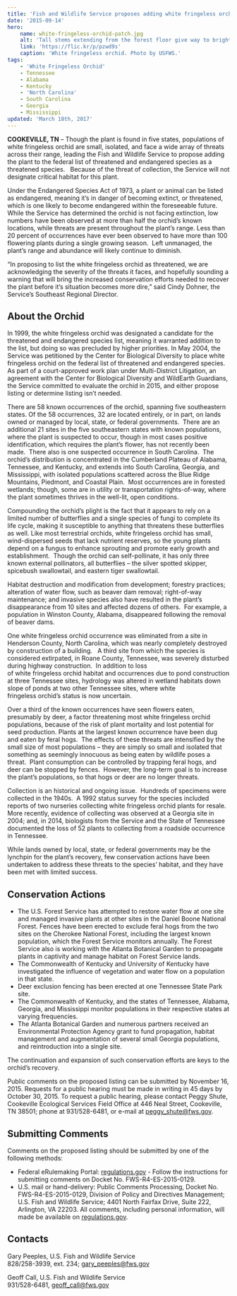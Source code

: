 ```yaml
---
title: 'Fish and Wildlife Service proposes adding white fringeless orchid to threatened and endangered species list'
date: '2015-09-14'
hero:
    name: white-fringeless-orchid-patch.jpg
    alt: 'Tall stems extending from the forest floor give way to bright white dangling flowers.'
    link: 'https://flic.kr/p/pzwd9s'
    caption: 'White fringeless orchid. Photo by USFWS.'
tags:
    - 'White Fringeless Orchid'
    - Tennessee
    - Alabama
    - Kentucky
    - 'North Carolina'
    - South Carolina
    - Georgia
    - Mississippi
updated: 'March 18th, 2017'
---
```


**COOKEVILLE, TN** – Though the plant is found in five states, populations of white fringeless orchid are small, isolated, and face a wide array of threats across their range, leading the Fish and Wildlife Service to propose adding the plant to the federal list of threatened and endangered species as a threatened species.   Because of the threat of collection, the Service will not designate critical habitat for this plant.

Under the Endangered Species Act of 1973, a plant or animal can be listed as endangered, meaning it’s in danger of becoming extinct, or threatened, which is one likely to become endangered within the foreseeable future. While the Service has determined the orchid is not facing extinction, low numbers have been observed at more than half the orchid’s known locations, while threats are present throughout the plant’s range. Less than 20 percent of occurrences have ever been observed to have more than 100 flowering plants during a single growing season.  Left unmanaged, the plant’s range and abundance will likely continue to diminish.

“In proposing to list the white fringeless orchid as threatened, we are acknowledging the severity of the threats it faces, and hopefully sounding a warning that will bring the increased conservation efforts needed to recover the plant before it’s situation becomes more dire,” said Cindy Dohner, the Service’s Southeast Regional Director.

## About the Orchid

In 1999, the white fringeless orchid was designated a candidate for the threatened and endangered species list, meaning it warranted addition to the list, but doing so was precluded by higher priorities. In May 2004, the Service was petitioned by the Center for Biological Diversity to place white fringeless orchid on the federal list of threatened and endangered species.  As part of a court-approved work plan under Multi-District Litigation, an agreement with the Center for Biological Diversity and WildEarth Guardians, the Service committed to evaluate the orchid in 2015, and either propose listing or determine listing isn’t needed.

There are 58 known occurrences of the orchid, spanning five southeastern states. Of the 58 occurrences, 32 are located entirely, or in part, on lands owned or managed by local, state, or federal governments.  There are an additional 21 sites in the five southeastern states with known populations, where the plant is suspected to occur, though in most cases positive identification, which requires the plant’s flower, has not recently been made.  There also is one suspected occurrence in South Carolina.  The orchid’s distribution is concentrated in the Cumberland Plateau of Alabama, Tennessee, and Kentucky, and extends into South Carolina, Georgia, and Mississippi, with isolated populations scattered across the Blue Ridge Mountains, Piedmont, and Coastal Plain.  Most occurrences are in forested wetlands; though, some are in utility or transportation rights-of-way, where the plant sometimes thrives in the well-lit, open conditions.

Compounding the orchid’s plight is the fact that it appears to rely on a limited number of butterflies and a single species of fungi to complete its life cycle, making it susceptible to anything that threatens these butterflies as well. Like most terrestrial orchids, white fringeless orchid has small, wind-dispersed seeds that lack nutrient reserves, so the young plants depend on a fungus to enhance sprouting and promote early growth and establishment.  Though the orchid can self-pollinate, it has only three known external pollinators, all butterflies – the silver spotted skipper, spicebush swallowtail, and eastern tiger swallowtail.

Habitat destruction and modification from development; forestry practices; alteration of water flow, such as beaver dam removal; right-of-way maintenance; and invasive species also have resulted in the plant’s disappearance from 10 sites and affected dozens of others.  For example, a population in Winston County, Alabama, disappeared following the removal of beaver dams.

One white fringeless orchid occurrence was eliminated from a site in Henderson County, North Carolina, which was nearly completely destroyed by construction of a building.   A third site from which the species is considered extirpated, in Roane County, Tennessee, was severely disturbed during highway construction.  In addition to loss of white fringeless orchid habitat and occurrences due to pond construction at three Tennessee sites, hydrology was altered in wetland habitats down slope of ponds at two other Tennessee sites, where white fringeless orchid’s status is now uncertain. 

Over a third of the known occurrences have seen flowers eaten, presumably by deer, a factor threatening most white fringeless orchid populations, because of the risk of plant mortality and lost potential for seed production. Plants at the largest known occurrence have been dug and eaten by feral hogs.  The effects of these threats are intensified by the small size of most populations – they are simply so small and isolated that something as seemingly innocuous as being eaten by wildlife poses a threat.  Plant consumption can be controlled by trapping feral hogs, and deer can be stopped by fences.  However, the long-term goal is to increase the plant’s populations, so that hogs or deer are no longer threats.

Collection is an historical and ongoing issue.  Hundreds of specimens were collected in the 1940s.  A 1992 status survey for the species included reports of two nurseries collecting white fringeless orchid plants for resale.  More recently, evidence of collecting was observed at a Georgia site in 2004; and, in 2014, biologists from the Service and the State of Tennessee documented the loss of 52 plants to collecting from a roadside occurrence in Tennessee. 

While lands owned by local, state, or federal governments may be the lynchpin for the plant’s recovery, few conservation actions have been undertaken to address these threats to the species’ habitat, and they have been met with limited success.

## Conservation Actions

- The U.S. Forest Service has attempted to restore water flow at one site and managed invasive plants at other sites in the Daniel Boone National Forest. Fences have been erected to exclude feral hogs from the two sites on the Cherokee National Forest, including the largest known population, which the Forest Service monitors annually. The Forest Service also is working with the Atlanta Botanical Garden to propagate plants in captivity and manage habitat on Forest Service lands. 
- The Commonwealth of Kentucky and University of Kentucky have investigated the influence of vegetation and water flow on a population in that state. 
- Deer exclusion fencing has been erected at one Tennessee State Park site. 
- The Commonwealth of Kentucky, and the states of Tennessee, Alabama, Georgia, and Mississippi monitor populations in their respective states at varying frequencies. 
- The Atlanta Botanical Garden and numerous partners received an Environmental Protection Agency grant to fund propagation, habitat management and augmentation of several small Georgia populations, and reintroduction into a single site.

The continuation and expansion of such conservation efforts are keys to the orchid’s recovery.

Public comments on the proposed listing can be submitted by November 16, 2015\. Requests for a public hearing must be made in writing in 45 days by October 30, 2015\. To request a public hearing, please contact Peggy Shute, Cookeville Ecological Services Field Office at 446 Neal Street, Cookeville, TN 38501; phone at 931/528-6481, or e-mail at peggy_shute@fws.gov.

## Submitting Comments

Comments on the proposed listing should be submitted by one of the following methods:

- Federal eRulemaking Portal: [regulations.gov](http://www.regulations.gov) - Follow the instructions for submitting comments on Docket No. FWS-R4-ES-2015-0129.
- U.S. mail or hand-delivery: Public Comments Processing, Docket No. FWS-R4-ES-2015-0129, Division of Policy and Directives Management; U.S. Fish and Wildlife Service; 4401 North Fairfax Drive, Suite 222, Arlington, VA 22203\. All comments, including personal information, will made be available on [regulations.gov](http://www.regulations.gov).

## Contacts

Gary Peeples, U.S. Fish and Wildlife Service  
828/258-3939, ext. 234; [gary_peeples@fws.gov](mailto:gary_peeples@fws.gov)

Geoff Call, U.S. Fish and Wildlife Service  
931/528-6481, [geoff_call@fws.gov](mailto:geoff_call@fws.gov)
